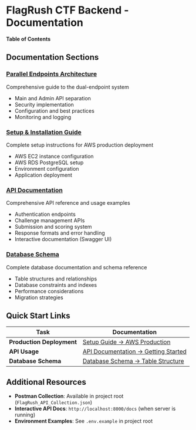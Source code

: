 # FlagRush CTF Backend - Documentation

**Table of Contents**

## Documentation Sections

### [Parallel Endpoints Architecture](./PARALLEL_ENDPOINTS.md)
Comprehensive guide to the dual-endpoint system
- Main and Admin API separation
- Security implementation
- Configuration and best practices
- Monitoring and logging

### [Setup & Installation Guide](./SETUP.md)
Complete setup instructions for AWS production deployment
- AWS EC2 instance configuration
- AWS RDS PostgreSQL setup
- Environment configuration
- Application deployment

### [API Documentation](./API_DOCUMENTATION.md)
Comprehensive API reference and usage examples
- Authentication endpoints
- Challenge management APIs
- Submission and scoring system
- Response formats and error handling
- Interactive documentation (Swagger UI)

### [Database Schema](./DATABASE_SCHEMA.md)
Complete database documentation and schema reference
- Table structures and relationships
- Database constraints and indexes
- Performance considerations
- Migration strategies

## Quick Start Links

| Task | Documentation |
|------|---------------|
| **Production Deployment** | [Setup Guide → AWS Production](./SETUP.md#production-setup) |
| **API Usage** | [API Documentation → Getting Started](./API_DOCUMENTATION.md#authentication) |
| **Database Schema** | [Database Schema → Table Structure](./DATABASE_SCHEMA.md#users-table) |

## Additional Resources

- **Postman Collection**: Available in project root (`FlagRush_API_Collection.json`)
- **Interactive API Docs**: `http://localhost:8000/docs` (when server is running)
- **Environment Examples**: See `.env.example` in project root
